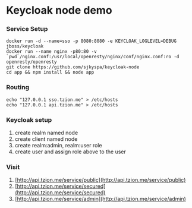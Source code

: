 # Keycloak node demo
### Service Setup
```
docker run -d --name=sso -p 8080:8080 -e KEYCLOAK_LOGLEVEL=DEBUG jboss/keycloak
docker run --name nginx -p80:80 -v `pwd`/nginx.conf:/usr/local/openresty/nginx/conf/nginx.conf:ro -d openresty/openresty
git clone https://github.com/sjkyspa/keycloak-node
cd app && npm install && node app

```
### Routing
```
echo "127.0.0.1 sso.tzion.me" > /etc/hosts
echo "127.0.0.1 api.tzion.me" > /etc/hosts
```

### Keycloak setup
1. create realm named node
2. create client named node
1. create realm:admin, realm:user role
2. create user and assign role above to the user

### Visit
1. [http://api.tzion.me/service/public](http://api.tzion.me/service/public)
2. [http://api.tzion.me/service/secured](http://api.tzion.me/service/secured)
3. [http://api.tzion.me/service/admin](http://api.tzion.me/service/admin)

